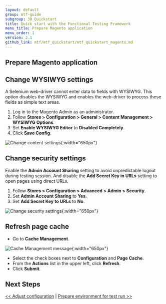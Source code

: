 ```yaml
---
layout: default
group: mtf-guide
subgroup: 30_Quickstart
title: Quick start with the Functional Testing Framework
menu_title: Prepare Magento application
menu_order: 1
version: 2.1
github_link: mtf/mtf_quickstart/mtf_quickstart_magento.md
---
```


<h2>Prepare Magento application</h2>


## Change WYSIWYG settings

A Selenium web-driver cannot enter data to fields with WYSIWYG. This option disables the WYSIWYG and enables the web-driver to process these fields as simple text areas.

1. Log in to the Magento Admin as an administrator.
2. Follow **Stores &gt; Configuration &gt; General &gt; Content Management &gt; WYSIWYG Options**.
3. Set **Enable WYSIWYG Editor** to **Disabled Completely**.
4. Click **Save Config**.

![Change content settings]({{site.baseurl}}common/images/ftf/mtf_qstart_mag_wysiwyg.png){:width="650px"}

## Change security settings

Enable the **Admin Account Sharing** setting to avoid unpredictable logout during testing session. And disable the **Add Secret Key in URLs** setting to open pages using direct URLs.

1. Follow **Stores &gt; Configuration &gt; Advanced &gt; Admin &gt; Security**.
2. Set **Admin Account Sharing** to **Yes**.
3. Set **Add Secret Key to URLs** to **No**.

![Change security settings]({{site.baseurl}}common/images/ftf/mtf_qstart_mag_secur.png){:width="650px"}

## Refresh page cache

* Go to **Cache Management**.

![Cache Management message]({{site.baseurl}}common/images/ftf/mtf_cache_mngt.png){:width="650px"}

* Select the check boxes next to **Configuration** and **Page Cache**.
* From the **Actions** list in the upper left, click **Refresh**.
* Click **Submit**.

<h2 id="mtf_install_pre">Next Steps</h2>

[&lt;&lt; Adjust configuration]({{page.baseurl}}mtf/mtf_quickstart/mtf_quickstart_config.html) | [Prepare environment for test run &gt;&gt;]({{page.baseurl}}mtf/mtf_quickstart/mtf_quickstart_environment.html)
